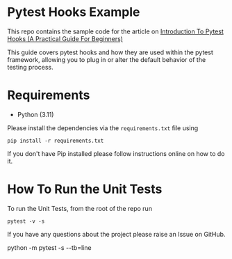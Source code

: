 # Pytest Hooks Example
This repo contains the sample code for the article on [Introduction To Pytest Hooks (A Practical Guide For Beginners)](https://pytest-with-eric.com/hooks/pytest-hooks/)

This guide covers pytest hooks and how they are used within the pytest framework, allowing you to plug in or alter the default behavior of the testing process.

# Requirements
* Python (3.11)

Please install the dependencies via the `requirements.txt` file using 
```commandline
pip install -r requirements.txt
```
If you don't have Pip installed please follow instructions online on how to do it.

# How To Run the Unit Tests
To run the Unit Tests, from the root of the repo run
```commandline
pytest -v -s
```

If you have any questions about the project please raise an Issue on GitHub. 

python -m pytest -s --tb=line 